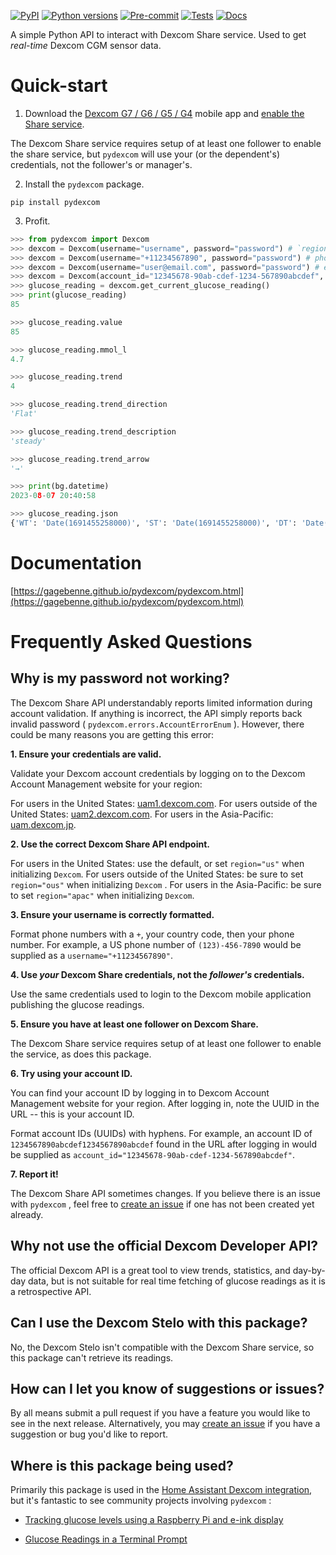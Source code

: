 [![PyPI](https://img.shields.io/pypi/v/pydexcom?style=flat-square)](https://pypi.org/project/pydexcom/)
[![Python versions](https://img.shields.io/pypi/pyversions/pytest.svg?style=flat-square)](https://pypi.org/project/pydexcom/)
[![Pre-commit](https://img.shields.io/github/actions/workflow/status/gagebenne/pydexcom/pre-commit.yaml?style=flat-square&label=pre-commit)](https://github.com/gagebenne/pydexcom/actions/workflows/pre-commit.yaml)
[![Tests](https://img.shields.io/github/actions/workflow/status/gagebenne/pydexcom/test.yaml?style=flat-square&label=tests)](https://github.com/gagebenne/pydexcom/actions/workflows/test.yaml)
[![Docs](https://img.shields.io/github/actions/workflow/status/gagebenne/pydexcom/docs.yaml?style=flat-square&label=docs)](https://gagebenne.github.io/pydexcom/pydexcom.html)

A simple Python API to interact with Dexcom Share service. Used to get *real-time* Dexcom CGM sensor data.

# Quick-start
1. Download the [Dexcom G7 / G6 / G5 / G4](https://www.dexcom.com/apps) mobile app and [enable the Share service](https://provider.dexcom.com/education-research/cgm-education-use/videos/setting-dexcom-share-and-follow).

The Dexcom Share service requires setup of at least one follower to enable the share service, but `pydexcom` will use your (or the dependent's) credentials, not the follower's or manager's.

2. Install the `pydexcom` package.

`pip install pydexcom`

3. Profit.

```python
>>> from pydexcom import Dexcom
>>> dexcom = Dexcom(username="username", password="password") # `region="ous"` if outside of US, `region="apac"` if APAC
>>> dexcom = Dexcom(username="+11234567890", password="password") # phone number
>>> dexcom = Dexcom(username="user@email.com", password="password") # email address
>>> dexcom = Dexcom(account_id="12345678-90ab-cdef-1234-567890abcdef", password="password") # account ID (advanced)
>>> glucose_reading = dexcom.get_current_glucose_reading()
>>> print(glucose_reading)
85

>>> glucose_reading.value
85

>>> glucose_reading.mmol_l
4.7

>>> glucose_reading.trend
4

>>> glucose_reading.trend_direction
'Flat'

>>> glucose_reading.trend_description
'steady'

>>> glucose_reading.trend_arrow
'→'

>>> print(bg.datetime)
2023-08-07 20:40:58

>>> glucose_reading.json
{'WT': 'Date(1691455258000)', 'ST': 'Date(1691455258000)', 'DT': 'Date(1691455258000-0400)', 'Value': 85, 'Trend': 'Flat'}
```

# Documentation

[https://gagebenne.github.io/pydexcom/pydexcom.html](https://gagebenne.github.io/pydexcom/pydexcom.html)

# Frequently Asked Questions

## Why is my password not working?

The Dexcom Share API understandably reports limited information during account validation. If anything is incorrect, the API simply reports back invalid password ( `pydexcom.errors.AccountErrorEnum` ). However, there could be many reasons you are getting this error:

**1. Ensure your credentials are valid.**

Validate your Dexcom account credentials by logging on to the Dexcom Account Management website for your region:

For users in the United States: [uam1.dexcom.com](https://uam1.dexcom.com).
For users outside of the United States: [uam2.dexcom.com](https://uam2.dexcom.com).
For users in the Asia-Pacific: [uam.dexcom.jp](https://uam.dexcom.jp).

**2. Use the correct Dexcom Share API endpoint.**

For users in the United States: use the default, or set `region="us"` when initializing `Dexcom`.
For users outside of the United States: be sure to set `region="ous"` when initializing `Dexcom` .
For users in the Asia-Pacific: be sure to set `region="apac"` when initializing `Dexcom`.

**3. Ensure your username is correctly formatted.**

Format phone numbers with a `+`, your country code, then your phone number. For example, a US phone number of `(123)-456-7890` would be supplied as a `username="+11234567890"`.

**4. Use _your_ Dexcom Share credentials, not the _follower's_ credentials.**

Use the same credentials used to login to the Dexcom mobile application publishing the glucose readings.

**5. Ensure you have at least one follower on Dexcom Share.**

The Dexcom Share service requires setup of at least one follower to enable the service, as does this package.

**6. Try using your account ID.**

You can find your account ID by logging in to Dexcom Account Management website for your region. After logging in, note the UUID in the URL -- this is your account ID.

Format account IDs (UUIDs) with hyphens. For example, an account ID of `1234567890abcdef1234567890abcdef` found in the URL after logging in would be supplied as `account_id="12345678-90ab-cdef-1234-567890abcdef"`.

**7. Report it!**

The Dexcom Share API sometimes changes. If you believe there is an issue with `pydexcom` , feel free to [create an issue](https://github.com/gagebenne/pydexcom/issues/new) if one has not been created yet already.

## Why not use the official Dexcom Developer API?

The official Dexcom API is a great tool to view trends, statistics, and day-by-day data, but is not suitable for real time fetching of glucose readings as it is a retrospective API.

## Can I use the Dexcom Stelo with this package?

No, the Dexcom Stelo isn't compatible with the Dexcom Share service, so this package can't retrieve its readings.

## How can I let you know of suggestions or issues?

By all means submit a pull request if you have a feature you would like to see in the next release. Alternatively, you may [create an issue](https://github.com/gagebenne/pydexcom/issues/new) if you have a suggestion or bug you'd like to report.

## Where is this package being used?

Primarily this package is used in the [Home Assistant Dexcom integration](https://www.home-assistant.io/integrations/dexcom/), but it's fantastic to see community projects involving `pydexcom` :

* [Tracking glucose levels using a Raspberry Pi and e-ink display](https://www.tomshardware.com/news/raspberry-project-diy-dexcom-glucose-tracker)

* [Glucose Readings in a Terminal Prompt](https://harthoover.com/glucose-readings-in-a-terminal-prompt/)
